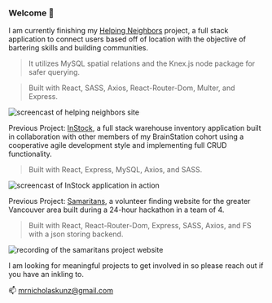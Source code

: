### Welcome 👋


I am currently finishing my [Helping Neighbors](https://www.github.com/ntkunz/helping_neighbors) project, a full stack application to connect users based off of location with the objective of bartering skills and building communities. 

>It utilizes MySQL spatial relations and the Knex.js node package for safer querying. 

>Built with React, SASS, Axios, React-Router-Dom, Multer, and Express.  

![screencast of helping neighbors site](https://user-images.githubusercontent.com/33107555/233460679-af674c66-0b78-4ad7-a2e3-a20fb94c11af.gif)


Previous Project: [InStock](https://github.com/ntkunz/instock-client), a full stack warehouse inventory application built in collaboration with other members of my BrainStation cohort using a cooperative agile development style and implementing full CRUD functionality. 

>Built with React, Express, MySQL, Axios, and SASS.

![screencast of InStock application in action](https://user-images.githubusercontent.com/33107555/233460782-95d1a519-be45-43a6-9d95-044d17b683bf.gif)


Previous Project: [Samaritans](https://github.com/ntkunz/samaritans), a volunteer finding website for the greater Vancouver area built during a 24-hour hackathon in a team of 4.

>Built with React, React-Router-Dom, Express, SASS, Axios, and FS with a json storing backend. 

![recording of the samaritans project website](https://user-images.githubusercontent.com/33107555/233461755-484df1e1-2aa5-4b65-8c81-bcae442d710c.gif)


I am looking for meaningful projects to get involved in so please reach out if you have an inkling to. 

📫 mrnicholaskunz@gmail.com

<!--
**ntkunz/ntkunz** is a ✨ _special_ ✨ repository because its `README.md` (this file) appears on your GitHub profile.

Here are some ideas to get you started:

- 🔭 I’m currently working on ...
- 🌱 I’m currently learning ...
- 👯 I’m looking to collaborate on ...
- 🤔 I’m looking for help with ...
- 💬 Ask me about ...
- 📫 How to reach me: ...
- 😄 Pronouns: ...
- ⚡ Fun fact: ...
-->
